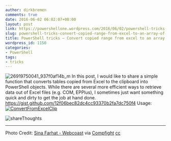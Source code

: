 ```yaml
---
author: dirkbremen
comments: true
date: 2016-06-02 06:02:07+00:00
layout: post
link: https://powershellone.wordpress.com/2016/06/02/powershell-tricks-convert-copied-range-from-excel-to-an-array-of-psobjects/
slug: powershell-tricks-convert-copied-range-from-excel-to-an-array-of-psobjects
title: PowerShell tricks – Convert copied range from excel to an array of PSObjects
wordpress_id: 1150
categories:
- PowerShell
tags:
- tricks
---
```


![26919750041_937f0af14b_m](https://powershellone.files.wordpress.com/2016/05/26919750041_937f0af14b_m.jpg)
In this post, I would like to share a simple function that converts tables copied from Excel to the clipboard into PowerShell objects. 
While there are several more efficient ways to retrieve data out of Excel files (e.g. COM, EPPlus), I sometimes just want something quick and dirty to get the job at hand done.
https://gist.github.com/12f06bec82dc4cc93370b2fa7dc750f4
Usage:
[![ConvertFromExcelClip](https://powershellone.files.wordpress.com/2016/05/convertfromexcelclip1.gif)](https://powershellone.files.wordpress.com/2016/05/convertfromexcelclip1.gif)

![shareThoughts](https://powershellone.files.wordpress.com/2015/10/sharethoughts.jpg)



* * *



Photo Credit: [Sina Farhat - Webcoast](https://www.flickr.com/photos/60836152@N07/26919750041/) via [Compfight](http://compfight.com) [cc](https://creativecommons.org/licenses/by-nc-sa/2.0/)
